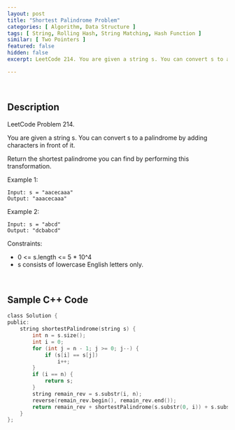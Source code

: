 ```yaml
---
layout: post
title: "Shortest Palindrome Problem"
categories: [ Algorithm, Data Structure ]
tags: [ String, Rolling Hash, String Matching, Hash Function ]
similar: [ Two Pointers ]
featured: false
hidden: false
excerpt: LeetCode 214. You are given a string s. You can convert s to a palindrome by adding characters in front of it.

---
```


<br />

## Description

LeetCode Problem 214.

You are given a string s. You can convert s to a palindrome by adding characters in front of it.

Return the shortest palindrome you can find by performing this transformation.

Example 1:
```
Input: s = "aacecaaa"
Output: "aaacecaaa"
```

Example 2:
```
Input: s = "abcd"
Output: "dcbabcd"
```

Constraints:
* 0 <= s.length <= 5 * 10^4
* s consists of lowercase English letters only.

<br />

## Sample C++ Code


```c
class Solution {
public:
    string shortestPalindrome(string s) {
        int n = s.size();
        int i = 0;
        for (int j = n - 1; j >= 0; j--) {
            if (s[i] == s[j])
                i++;
        }
        if (i == n) {
            return s;
        }
        string remain_rev = s.substr(i, n);
        reverse(remain_rev.begin(), remain_rev.end());
        return remain_rev + shortestPalindrome(s.substr(0, i)) + s.substr(i);
    }
};
```


